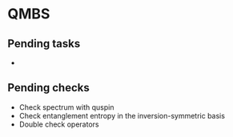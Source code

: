# QMBS


## Pending tasks

-


## Pending checks

- Check spectrum with quspin
- Check entanglement entropy in the inversion-symmetric basis
- Double check operators
